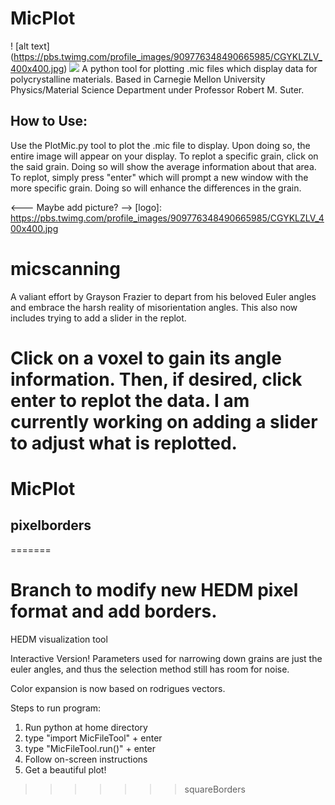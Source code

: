 
# MicPlot
! [alt text] (https://pbs.twimg.com/profile_images/909776348490665985/CGYKLZLV_400x400.jpg)
<img src = "https://pbs.twimg.com/profile_images/909776348490665985/CGYKLZLV_400x400.jpg">
A python tool for plotting .mic files which display data for polycrystalline materials.  Based in Carnegie Mellon University Physics/Material Science Department under Professor Robert M. Suter.

## How to Use:
Use the PlotMic.py tool to plot the .mic file to display.  Upon doing so, the entire image will appear on your display.  To replot a specific grain, click on the said grain.  Doing so will show the average information about that area. To replot, simply press "enter" which will prompt a new window with the more specific grain.  Doing so will enhance the differences in the grain.

<--- Maybe add picture? -->
[logo]: https://pbs.twimg.com/profile_images/909776348490665985/CGYKLZLV_400x400.jpg


# micscanning

A valiant effort by Grayson Frazier to depart from his beloved Euler angles and embrace the harsh reality of misorientation angles.  This also now includes trying to add a slider in the replot.

Click on a voxel to gain its angle information.  Then, if desired, click enter to replot the data.  I am currently working on adding a slider to adjust what is replotted.
=======
# MicPlot
## pixelborders
=======

Branch to modify new HEDM pixel format and add borders.
=======

HEDM visualization tool

Interactive Version!
Parameters used for narrowing down grains are just the euler angles, and thus the selection method still has room for noise.

Color expansion is now based on rodrigues vectors.

Steps to run program:
1. Run python at home directory
2. type "import MicFileTool" + enter
3. type "MicFileTool.run()" + enter
4. Follow on-screen instructions
5. Get a beautiful plot!
>>>>>>> squareBorders
